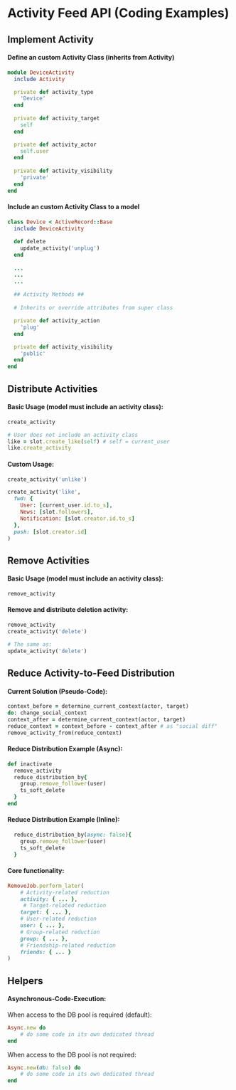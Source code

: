 # Activity Feed API (Coding Examples)

## Implement Activity

#### Define an custom Activity Class (inherits from Activity)

```ruby
module DeviceActivity
  include Activity

  private def activity_type
    'Device'
  end
  
  private def activity_target
    self
  end

  private def activity_actor
    self.user
  end
  
  private def activity_visibility
    'private'
  end
end
```

#### Include an custom Activity Class to a model

```ruby
class Device < ActiveRecord::Base
  include DeviceActivity
  
  def delete
    update_activity('unplug')
  end
  
  ...
  ...
  ...
  
  ## Activity Methods ##
  
  # Inherits or override attributes from super class

  private def activity_action
    'plug'
  end

  private def activity_visibility
    'public'
  end
end
```

## Distribute Activities

#### Basic Usage (model must include an activity class):

```ruby
create_activity
```

```ruby
# User does not include an activity class
like = slot.create_like(self) # self = current_user
like.create_activity
```

#### Custom Usage:

```ruby
create_activity('unlike')
```

```ruby
create_activity('like', 
  fwd: {
    User: [current_user.id.to_s],
    News: [slot.followers],
    Notification: [slot.creator.id.to_s]
  },
  push: [slot.creator.id]
)
```

## Remove Activities

#### Basic Usage (model must include an activity class):

```ruby
remove_activity
```

#### Remove and distribute deletion activity:

```ruby
remove_activity
create_activity('delete')

# The same as:
update_activity('delete')
```

## Reduce Activity-to-Feed Distribution

#### Current Solution (Pseudo-Code):

```ruby
context_before = determine_current_context(actor, target)
do: change_social_context
context_after = determine_current_context(actor, target)
reduce_context = context_before - context_after # as "social diff"
remove_activity_from(reduce_context)
```

#### Reduce Distribution Example (Async):

```ruby
def inactivate
  remove_activity
  reduce_distribution_by{
    group.remove_follower(user)
    ts_soft_delete
  }
end
```

#### Reduce Distribution Example (Inline):

```ruby
  reduce_distribution_by(async: false){
    group.remove_follower(user)
    ts_soft_delete
  }
```

#### Core functionality:

```ruby
RemoveJob.perform_later(
    # Activity-related reduction
    activity: { ... },
     # Target-related reduction
    target: { ... },
    # User-related reduction
    user: { ... },
    # Group-related reduction
    group: { ... },
    # Friendship-related reduction
    friends: { ... }
)
```

## Helpers

#### Asynchronous-Code-Execution:

When access to the DB pool is required (default):
```ruby
Async.new do
    # do some code in its own dedicated thread
end
```

When access to the DB pool is not required:
```ruby
Async.new(db: false) do
    # do some code in its own dedicated thread
end
```
